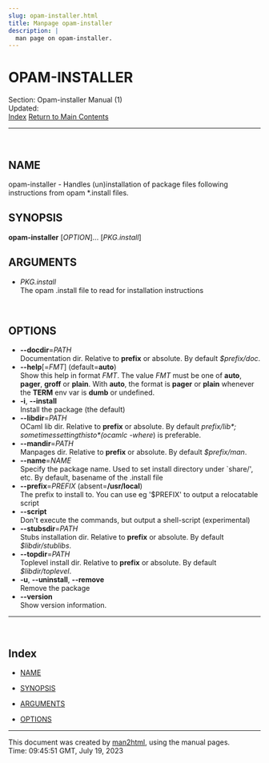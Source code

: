 ```yaml
---
slug: opam-installer.html
title: Manpage opam-installer
description: |
  man page on opam-installer.
---
```

# OPAM-INSTALLER

Section: Opam-installer Manual (1)  
Updated:  
[Index](#index) [Return to Main Contents](index.html)

-----

<span id="lbAB"> </span>

## NAME

opam-installer - Handles (un)installation of package files following
instructions from opam \*.install files. <span id="lbAC"> </span>

## SYNOPSIS

**opam-installer** \[*OPTION*\]… \[*PKG.install*\]
<span id="lbAD"> </span>

## ARGUMENTS

  - *PKG.install*  
    The opam .install file to read for installation instructions

<span id="lbAE"> </span>

## OPTIONS

  - **--docdir**=*PATH*  
    Documentation dir. Relative to **prefix** or absolute. By default
    *$prefix/doc*.
  - **--help**\[=*FMT*\] (default=**auto**)  
    Show this help in format *FMT*. The value *FMT* must be one of
    **auto**, **pager**, **groff** or **plain**. With **auto**, the
    format is **pager** or **plain** whenever the **TERM** env var is
    **dumb** or undefined.
  - **-i**, **--install**  
    Install the package (the default)
  - **--libdir**=*PATH*  
    OCaml lib dir. Relative to **prefix** or absolute. By default
    *$prefix/lib* ; sometimes setting this to *$(ocamlc -where*) is
    preferable.
  - **--mandir**=*PATH*  
    Manpages dir. Relative to **prefix** or absolute. By default
    *$prefix/man*.
  - **--name**=*NAME*  
    Specify the package name. Used to set install directory under
    \`share/', etc. By default, basename of the .install file
  - **--prefix**=*PREFIX* (absent=**/usr/local**)  
    The prefix to install to. You can use eg '$PREFIX' to output a
    relocatable script
  - **--script**  
    Don't execute the commands, but output a shell-script (experimental)
  - **--stubsdir**=*PATH*  
    Stubs installation dir. Relative to **prefix** or absolute. By
    default *$libdir/stublibs*.
  - **--topdir**=*PATH*  
    Toplevel install dir. Relative to **prefix** or absolute. By default
    *$libdir/toplevel*.
  - **-u**, **--uninstall**, **--remove**  
    Remove the package
  - **--version**  
    Show version information.

-----

<span id="index"> </span>

## Index

  - [NAME](#lbAB)

  - [SYNOPSIS](#lbAC)

  - [ARGUMENTS](#lbAD)

  - [OPTIONS](#lbAE)

-----

This document was created by [man2html](/cgi-bin/man/man2html), using
the manual pages.  
Time: 09:45:51 GMT, July 19, 2023
